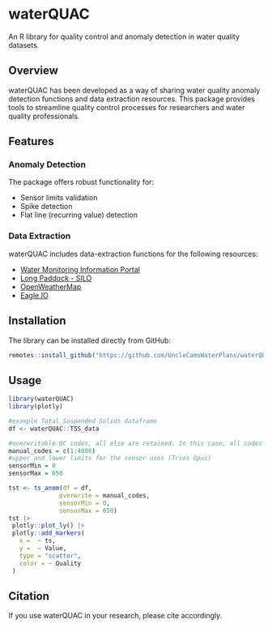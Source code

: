 # waterQUAC
An R library for quality control and anomaly detection in water quality datasets.
## Overview
waterQUAC has been developed as a way of sharing water quality anomaly detection functions and data extraction resources. This package provides tools to streamline quality control processes for researchers and water quality professionals.
## Features
### Anomaly Detection
The package offers robust functionality for:
- Sensor limits validation
- Spike detection
- Flat line (recurring value) detection

### Data Extraction
waterQUAC includes data-extraction functions for the following resources:
- [Water Monitoring Information Portal](https://water-monitoring.information.qld.gov.au/)
- [Long Paddock - SILO](https://www.longpaddock.qld.gov.au/)
- [OpenWeatherMap](https://openweathermap.org/api)
- [Eagle.IO](https://www.bentley.com/software/eagle-io/)
  
## Installation
The library can be installed directly from GitHub:
```r
remotes::install_github("https://github.com/UncleCamsWaterPlans/waterQUAC")
```

## Usage
```r
library(waterQUAC)
library(plotly)

#example Total Suspended Solids dataframe
df <- waterQUAC::TSS_data

#overwritable QC codes, all else are retained. In this case, all codes will be overwritten
manual_codes = c(1:4000)
#upper and lower limits for the sensor uses (Trios Opus)
sensorMin = 0
sensorMax = 650

tst <- ts_anom(df = df,
              overwrite = manual_codes,
              sensorMin = 0,
              sensorMax = 650)
tst |>
 plotly::plot_ly() |>
 plotly::add_markers(
   x =  ~ ts,
   y =  ~ Value,
   type = "scatter",
   color = ~ Quality
 )
```

## Citation
If you use waterQUAC in your research, please cite accordingly. 
